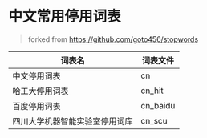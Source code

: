 # 中文常用停用词表
> forked from https://github.com/goto456/stopwords

| 词表名                         | 词表文件  |
| ------------------------------ | --------- |
| 中文停用词表                   | cn        |
| 哈工大停用词表                 | cn\_hit   |
| 百度停用词表                   | cn\_baidu |
| 四川大学机器智能实验室停用词库 | cn\_scu   |

